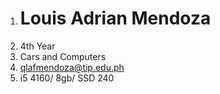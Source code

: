 1. # Louis Adrian Mendoza
1. 4th Year
1. Cars and Computers
1. qlafmendoza@tip.edu.ph
1. i5 4160/ 8gb/ SSD 240

